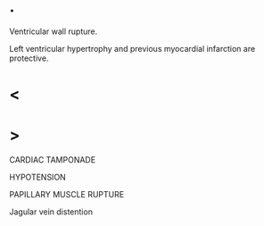 # .

Ventricular wall rupture.

Left ventricular hypertrophy and previous myocardial infarction are protective.

# <

# >

CARDIAC TAMPONADE

HYPOTENSION

PAPILLARY MUSCLE RUPTURE

Jagular vein distention
